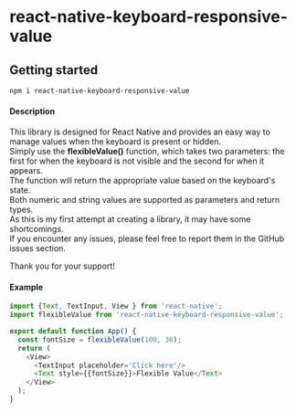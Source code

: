 # react-native-keyboard-responsive-value

## Getting started

```bash
npm i react-native-keyboard-responsive-value
```
#### Description
This library is designed for React Native and provides an easy way to manage values when the keyboard is present or hidden.<br>
Simply use the **flexibleValue()** function, which takes two parameters: the first for when the keyboard is not visible and the second for when it appears.<br> 
The function will return the appropriate value based on the keyboard's state.<br>
Both numeric and string values are supported as parameters and return types.<br>
As this is my first attempt at creating a library, it may have some shortcomings. <br>
If you encounter any issues, please feel free to report them in the GitHub issues section.<br>

Thank you for your support!

#### Example

```js
import {Text, TextInput, View } from 'react-native';
import flexibleValue from 'react-native-keyboard-responsive-value';

export default function App() {
  const fontSize = flexibleValue(100, 30);
  return (
    <View>
      <TextInput placeholder='Click here'/>
      <Text style={{fontSize}}>Flexible Value</Text>
    </View>
  );
}
```

